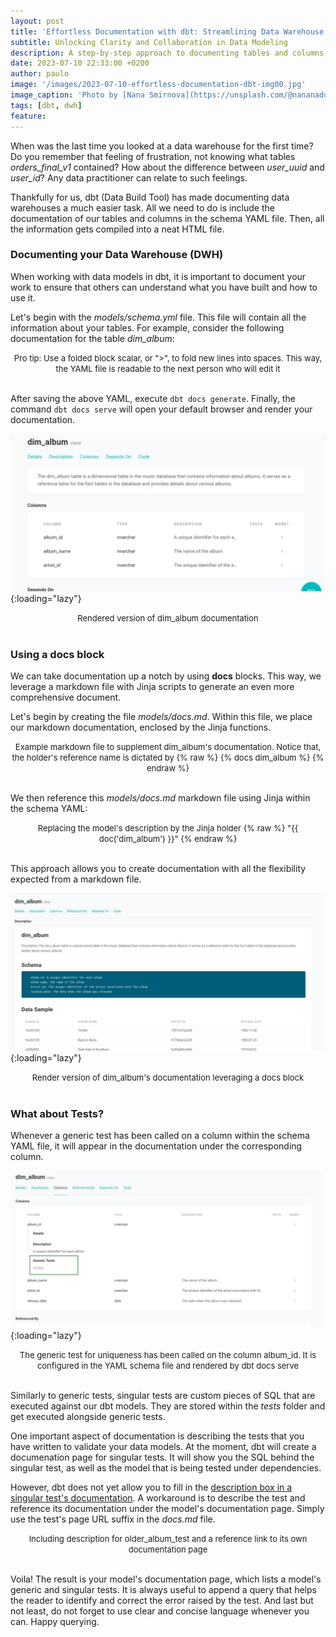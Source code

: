 ```yaml
---
layout: post
title: 'Effortless Documentation with dbt: Streamlining Data Warehouse Documentation'
subtitle: Unlocking Clarity and Collaboration in Data Modeling
description: A step-by-step approach to documenting tables and columns, leveraging YAML and Markdown files. Learn how to create comprehensive documentation, including tests, with the help of Jinja scripts. Enhance collaboration, improve understanding, and ensure the clarity of your data models with dbt's powerful documentation capabilities
date: 2023-07-10 22:33:00 +0200
author: paulo
image: '/images/2023-07-10-effortless-documentation-dbt-img00.jpg'
image_caption: 'Photo by [Nana Smirnova](https://unsplash.com/@nananadolgo?utm_source=unsplash&utm_medium=referral&utm_content=creditCopyText) on [Unsplash](https://unsplash.com/photos/IEiAmhXehwE?utm_source=unsplash&utm_medium=referral&utm_content=creditCopyText)'
tags: [dbt, dwh]
feature:
---
```


When was the last time you looked at a data warehouse for the first time? Do you remember that feeling of frustration, not knowing what tables *orders_final_v1* contained? How about the difference between *user_uuid* and *user_id*? Any data practitioner can relate to such feelings.

Thankfully for us, dbt (Data Build Tool) has made documenting data warehouses a much easier task. All we need to do is include the documentation of our tables and columns in the schema YAML file. Then, all the information gets compiled into a neat HTML file.

### Documenting your Data Warehouse (DWH)

When working with data models in dbt, it is important to document your work to ensure that others can understand what you have built and how to use it.

Let's begin with the *models/schema.yml* file. This file will contain all the information about your tables. For example, consider the following documentation for the table *dim_album*:

<script src="https://gist.github.com/moralescastillo/d99bcb20b3591026bc9d54a9db0ee2ae.js"></script>
<font size="-1"><center><span> Pro tip: Use a folded block scalar, or ">", to fold new lines into spaces. This way, the YAML file is readable to the next person who will edit it </span></center></font>
<br>

After saving the above YAML, execute `dbt docs generate`. Finally, the command `dbt docs serve` will open your default browser and render your documentation.

![2023-07-10-effortless-documentation-dbt-img01](/images/2023-07-10-effortless-documentation-dbt-img01.jpg){:loading="lazy"}
<font size="-1"><center><span> Rendered version of dim_album documentation </span></center></font>
<br>


### Using a **docs** block

We can take documentation up a notch by using **docs** blocks. This way, we leverage a markdown file with Jinja scripts to generate an even more comprehensive document.

Let's begin by creating the file *models/docs.md*. Within this file, we place our markdown documentation, enclosed by the Jinja functions.

<script src="https://gist.github.com/moralescastillo/0b6b49c38f66f8c71d69590670b7da94.js"></script>
<font size="-1"><center><span> Example markdown file to supplement dim_album's documentation. Notice that, the holder's reference name is dictated by {% raw %} {% docs dim_album %} {% endraw %}</span></center></font>
<br>

We then reference this *models/docs.md* markdown file using Jinja within the schema YAML:

<script src="https://gist.github.com/moralescastillo/f3a2f3661ca72007d2c19b13dbb9a8b1.js"></script>
<font size="-1"><center><span> Replacing the model's description by the Jinja holder {% raw %} "{{ doc('dim_album') }}" {% endraw %} </span></center></font>
<br>

This approach allows you to create documentation with all the flexibility expected from a markdown file.

![2023-07-10-effortless-documentation-dbt-img02](/images/2023-07-10-effortless-documentation-dbt-img02.jpg){:loading="lazy"}
<font size="-1"><center><span> Render version of dim_album's documentation leveraging a docs block</span></center></font>
<br>


### What about Tests?

Whenever a generic test has been called on a column within the schema YAML file, it will appear in the documentation under the corresponding column.

![2023-07-10-effortless-documentation-dbt-img03](/images/2023-07-10-effortless-documentation-dbt-img03.jpg){:loading="lazy"}
<font size="-1"><center><span> The generic test for uniqueness has been called on the column album_id. It is configured in the YAML schema file and rendered by dbt docs serve </span></center></font>
<br>

Similarly to generic tests, singular tests are custom pieces of SQL that are executed against our dbt models. They are stored within the *tests* folder and get executed alongside generic tests.

One important aspect of documentation is describing the tests that you have written to validate your data models. At the moment, dbt will create a documenation page for singular tests. It will show you the SQL behind the singular test, as well as the model that is being tested under dependencies.

However, dbt does not yet allow you to fill in the [description box in a singular test's documentation](https://github.com/dbt-labs/dbt-core/issues/2578). A workaround is to describe the test and reference its documentation under the model's documentation page. Simply use the test's page URL suffix in the *docs.md* file.

<script src="https://gist.github.com/moralescastillo/f62d912d0c8d42502a7ac2ebcd57923d.js"></script>
<font size="-1"><center><span> Including description for older_album_test and a reference link to its own documentation page </span></center></font>
<br>

Voila! The result is your model's documentation page, which lists a model's generic and singular tests. It is always useful to append a query that helps the reader to identify and correct the error raised by the test. And last but not least, do not forget to use clear and concise language whenever you can. Happy querying.

